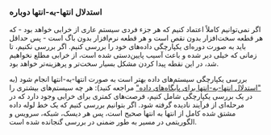 ### استدلال انتها-به-انتها دوباره
اگر نمی‌توانیم کاملاً اعتماد کنیم که هر جزء فردی سیستم عاری از خرابی خواهد بود - که هر قطعه سخت‌افزار بدون نقص است و هر قطعه نرم‌افزار بدون باگ است - پس حداقل باید به صورت دوره‌ای یکپارچگی داده‌های خود را بررسی کنیم. اگر بررسی نکنیم، تا زمانی که خیلی دیر شده و باعث آسیب پایین‌دستی شده است، از خرابی مطلع نخواهیم شد، در این نقطه پیدا کردن مشکل بسیار سخت‌تر و پرهزینه‌تر خواهد بود.

بررسی یکپارچگی سیستم‌های داده بهتر است به صورت انتها-به-انتها انجام شود (به ["استدلال انتها-به-انتها برای پایگاه‌های داده"](#sec_future_end_to_end) مراجعه کنید): هر چه سیستم‌های بیشتری را در یک بررسی یکپارچگی شامل کنیم، فرصت‌های کمتری برای خرابی وجود دارد که در مرحله‌ای از فرآیند نادیده گرفته شود. اگر بتوانیم بررسی کنیم که یک خط لوله داده مشتق شده کامل از انتها به انتها صحیح است، پس هر دیسک، شبکه، سرویس و الگوریتمی در مسیر به طور ضمنی در بررسی گنجانده شده است.